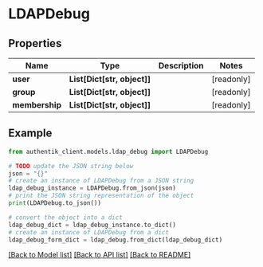 # LDAPDebug


## Properties

Name | Type | Description | Notes
------------ | ------------- | ------------- | -------------
**user** | **List[Dict[str, object]]** |  | [readonly] 
**group** | **List[Dict[str, object]]** |  | [readonly] 
**membership** | **List[Dict[str, object]]** |  | [readonly] 

## Example

```python
from authentik_client.models.ldap_debug import LDAPDebug

# TODO update the JSON string below
json = "{}"
# create an instance of LDAPDebug from a JSON string
ldap_debug_instance = LDAPDebug.from_json(json)
# print the JSON string representation of the object
print(LDAPDebug.to_json())

# convert the object into a dict
ldap_debug_dict = ldap_debug_instance.to_dict()
# create an instance of LDAPDebug from a dict
ldap_debug_form_dict = ldap_debug.from_dict(ldap_debug_dict)
```
[[Back to Model list]](../README.md#documentation-for-models) [[Back to API list]](../README.md#documentation-for-api-endpoints) [[Back to README]](../README.md)


